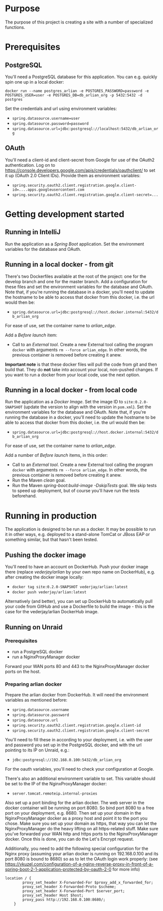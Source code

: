 # Purpose
The purpose of this project is creating a site with a number of specialized 
functions.

# Prerequisites
 ## PostgreSQL
 You'll need a PostgreSQL database for this application. You can e.g. quickly spin 
 one up in a local docker:
 
 `docker run --name postgres_arlian -e POSTGRES_PASSWORD=password -e POSTGRES_USER=user -e POSTGRES_DB=db_arlian_org -p 5432:5432 -d postgres`
 
 Set the credentials and url using environment variables:
 - `spring.datasource.username=user`
 - `spring.datasource.password=password`
 - `spring.datasource.url=jdbc:postgresql://localhost:5432/db_arlian_org`
 
 
 ## OAuth
 You'll need a client-id and client-secret from Google for use of the OAuth2 authentication. Log on 
 to https://console.developers.google.com/apis/credentials/oauthclient/ to set it up (OAuth 2.0 Client IDs).
 Provide them as environment variables:
 - `spring.security.oauth2.client.registration.google.client-id=....apps.googleusercontent.com`
 - `spring.security.oauth2.client.registration.google.client-secret=...`


# Getting development started

## Running in IntelliJ

Run the application as a _Spring Boot_ application. Set the environment variables for 
the database and OAuth. 


## Running in a local docker - from git

There's two Dockerfiles available at the root of the project: one for the develop branch and one for the master branch.
Add a configuration for these files and set the environment variables for the database and OAuth. Note that, if you're
running the database in a docker, you'll need to update the hostname to be able to access that docker from this docker, 
i.e. the url would then be:
- `spring.datasource.url=jdbc:postgresql://host.docker.internal:5432/db_arlian_org`

For ease of use, set the container name to _arlian_edge_.

Add a _Before launch_ item:
- Call to an _External tool_. Create a new External tool calling the program `docker` with arguments 
`rm --force arlian_edge`. In other words, the previous container is removed before creating it anew.  

**Important note** is that these docker files will pull the code from git and then build that. They do **not** take 
into account your local, non-pushed changes. If you want to run a docker from your local code, use the next option.


## Running in a local docker - from local code

Run the application as a _Docker Image_. Set the image ID to 
`site:0.2.0-SNAPSHOT` (update the version to align with the version in `pom.xml`).
Set the environment variables for the database and OAuth. Note that, if you're
running the database in a docker, you'll need to update the hostname to be able
to access that docker from this docker, i.e. the url would then be:
- `spring.datasource.url=jdbc:postgresql://host.docker.internal:5432/db_arlian_org`

For ease of use, set the container name to _arlian_edge_.

Add a number of _Before launch_ items, in this order:
- Call to an _External tool_. Create a new External tool calling the program `docker` with arguments 
`rm --force arlian_edge`. In other words, the previous container is removed before creating it anew.  
- Run the Maven _clean_ goal.
- Run the Maven _spring-boot:build-image -DskipTests_ goal. We skip tests to speed up 
deployment, but of course you'll have run the tests beforehand.



# Running in production

The application is designed to be run as a docker. It may be possible to run it in other ways, e.g. 
deployed to a stand-alone TomCat or JBoss EAP or something similar, but that hasn't been tested.

## Pushing the docker image

You'll need to have an account on DockerHub. Push your docker image there (replace _vederjay/arlian_ by your 
own repo name on DockerHub), e.g. after creating the docker image locally:
- `docker tag site:0.2.0-SNAPSHOT vederjay/arlian:latest`
- `docker push vederjay/arlian:latest`

Alternatively (and better), you can set up DockerHub to automatically pull your code from GitHub and 
use a Dockerfile to build the image - this is the case for the vederjay/arlian DockerHub image.


## Running on Unraid

### Prerequisites
- run a PostgreSQL docker
- run a NginxProxyManager docker

Forward your WAN ports 80 and 443 to the NginxProxyManager docker ports on the host.


### Preparing arlian docker

Prepare the arlian docker from DockerHub. It will need the environment variables as mentioned before:
 - `spring.datasource.username`
 - `spring.datasource.password`
 - `spring.datasource.url`
 - `spring.security.oauth2.client.registration.google.client-id`
 - `spring.security.oauth2.client.registration.google.client-secret`
 
You'll need to fill these in according to your deployment, i.e. with the user and password you set up in the 
 PostgreSQL docker, and with the url pointing to its IP on Unraid, e.g.: 
 - `jdbc:postgresql://192.168.0.100:5432/db_arlian_org`
 
For the oauth variables, you'll need to check your configuration at Google.

There's also an additional environment variable to set. This variable should be set to the IP of the NginxProxyManager
docker:
- `server.tomcat.remoteip.internal-proxies`

 
Also set up a port binding for the arlian docker. The web server in the docker container will be running on port 8080. 
So bind port 8080 to a free port on your deployment, e.g. 8680. Then set up your domain in the NginxProxyManager docker
as a proxy host and point it to the port you chose. Make sure you set up your domain as https, that way you can let the 
NginxProxyManager do the heavy lifting on all https-related stuff. Make sure you've forwarded your WAN http and https 
 ports to the NginxProxyManager docker. Once this is done, you can do the Let's Encrypt request.

Additionally, you need to add the following special configuration for the Nginx proxy (assuming your arlian docker is 
running on 192.168.0.100 and its port 8080 is bound to 8680) so as to let the OAuth login work properly:
(see https://vkuzel.com/configuration-of-a-nginx-reverse-proxy-in-front-of-a-spring-boot-2-1-application-protected-by-oauth-2-0 
for more info)

```
location / { 
        proxy_set_header X-Forwarded-For $proxy_add_x_forwarded_for;
        proxy_set_header X-Forwarded-Proto $scheme;
        proxy_set_header X-Forwarded-Port $server_port;
        proxy_set_header Host $host;
        proxy_pass http://192.168.0.100:8680/;
    }
```